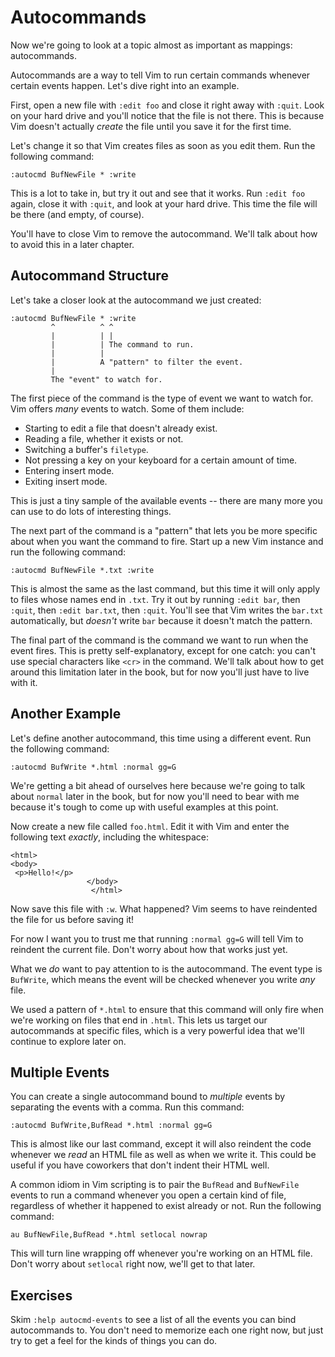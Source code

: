 Autocommands
============

Now we're going to look at a topic almost as important as mappings:
autocommands.

Autocommands are a way to tell Vim to run certain commands whenever certain
events happen.  Let's dive right into an example.

First, open a new file with `:edit foo` and close it right away with `:quit`.
Look on your hard drive and you'll notice that the file is not there.  This is
because Vim doesn't actually *create* the file until you save it for the first
time.

Let's change it so that Vim creates files as soon as you edit them.  Run the
following command:

    :autocmd BufNewFile * :write

This is a lot to take in, but try it out and see that it works.  Run `:edit foo`
again, close it with `:quit`, and look at your hard drive.  This time the file
will be there (and empty, of course).

You'll have to close Vim to remove the autocommand.  We'll talk about how to
avoid this in a later chapter.

Autocommand Structure
---------------------

Let's take a closer look at the autocommand we just created:

    :autocmd BufNewFile * :write
             ^          ^ ^
             |          | |
             |          | The command to run.
             |          |
             |          A "pattern" to filter the event.
             |
             The "event" to watch for.

The first piece of the command is the type of event we want to watch for.  Vim
offers *many* events to watch.  Some of them include:

* Starting to edit a file that doesn't already exist.
* Reading a file, whether it exists or not.
* Switching a buffer's `filetype`.
* Not pressing a key on your keyboard for a certain amount of time.
* Entering insert mode.
* Exiting insert mode.

This is just a tiny sample of the available events -- there are many more you
can use to do lots of interesting things.

The next part of the command is a "pattern" that lets you be more specific about
when you want the command to fire.  Start up a new Vim instance and run the
following command:

    :autocmd BufNewFile *.txt :write

This is almost the same as the last command, but this time it will only apply to
files whose names end in `.txt`.  Try it out by running `:edit bar`, then
`:quit`, then `:edit bar.txt`, then `:quit`.  You'll see that Vim writes the
`bar.txt` automatically, but *doesn't* write `bar` because it doesn't match the
pattern.

The final part of the command is the command we want to run when the event
fires.  This is pretty self-explanatory, except for one catch: you can't use
special characters like `<cr>` in the command.  We'll talk about how to get
around this limitation later in the book, but for now you'll just have to live
with it.

Another Example
---------------

Let's define another autocommand, this time using a different event.  Run the
following command:

    :autocmd BufWrite *.html :normal gg=G

We're getting a bit ahead of ourselves here because we're going to talk about
`normal` later in the book, but for now you'll need to bear with me because it's
tough to come up with useful examples at this point.

Now create a new file called `foo.html`.  Edit it with Vim and enter the
following text *exactly*, including the whitespace:

    <html>
    <body>
     <p>Hello!</p>
                     </body>
                      </html>

Now save this file with `:w`.  What happened?  Vim seems to have reindented the
file for us before saving it!

For now I want you to trust me that running `:normal gg=G` will tell Vim to
reindent the current file.  Don't worry about how that works just yet.

What we *do* want to pay attention to is the autocommand.  The event type is
`BufWrite`, which means the event will be checked whenever you write *any* file.

We used a pattern of `*.html` to ensure that this command will only fire when
we're working on files that end in `.html`.  This lets us target our
autocommands at specific files, which is a very powerful idea that we'll
continue to explore later on.

Multiple Events
---------------

You can create a single autocommand bound to *multiple* events by separating the
events with a comma.  Run this command:

    :autocmd BufWrite,BufRead *.html :normal gg=G

This is almost like our last command, except it will also reindent the code
whenever we *read* an HTML file as well as when we write it.  This could be
useful if you have coworkers that don't indent their HTML well.

A common idiom in Vim scripting is to pair the `BufRead` and `BufNewFile` events
to run a command whenever you open a certain kind of file, regardless of whether
it happened to exist already or not.  Run the following command:

    au BufNewFile,BufRead *.html setlocal nowrap

This will turn line wrapping off whenever you're working on an HTML file.
Don't worry about `setlocal` right now, we'll get to that later.

Exercises
---------

Skim `:help autocmd-events` to see a list of all the events you can bind
autocommands to.  You don't need to memorize each one right now, but just try
to get a feel for the kinds of things you can do.
